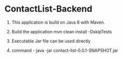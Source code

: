 # ContactList-Backend
1. This application is build on Java 8 with Maven.

2. Build the application mvn clean install -DskipTests

3. Executable Jar file can be used directly

4. command - java -jar contact-list-0.0.1-SNAPSHOT.jar
